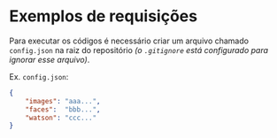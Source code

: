 
# Exemplos de requisições

Para executar os códigos é necessário criar um arquivo chamado `config.json` na raiz do repositório *(o `.gitignore` está configurado para ignorar esse arquivo)*.  
  
  
Ex. `config.json`:  

```json
{
    "images": "aaa...",
    "faces":  "bbb...",
    "watson": "ccc..."
}
```

